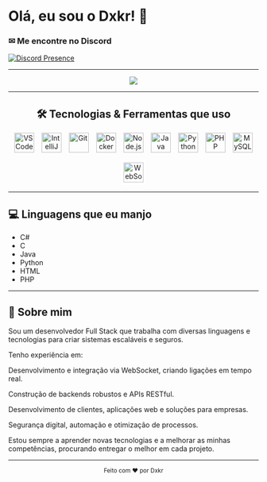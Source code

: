 # Olá, eu sou o Dxkr! 👋

### ✉ Me encontre no Discord  
[![Discord Presence](https://lanyard.cnrad.dev/api/965654123443781702)](https://discord.com/users/965654123443781702)

---

<div align="center">
  <img src="https://readme-typing-svg.herokuapp.com/?color=0c0c0c&size=35&center=true&vCenter=true&width=1000&lines=Welcome+to+my+Profile!;Full+Stack+Developer;CyberSecurity+Specialist;Always+learning+new+things" />
</div>

---

<div align="center">
  <h2>🛠️ Tecnologias & Ferramentas que uso</h2>

  <div style="display: flex; gap: 15px; flex-wrap: wrap; justify-content: center; align-items: center; max-width: 700px; margin: 0 auto;">
    <img alt="VSCode" height="40" src="https://skillicons.dev/icons?i=vscode" />
    <img alt="IntelliJ IDEA" height="40" src="https://skillicons.dev/icons?i=idea" />
    <img alt="Git" height="40" src="https://skillicons.dev/icons?i=git" />
    <img alt="Docker" height="40" src="https://skillicons.dev/icons?i=docker" />
    <img alt="Node.js" height="40" src="https://skillicons.dev/icons?i=nodejs" />
    <img alt="Java" height="40" src="https://skillicons.dev/icons?i=java" />
    <img alt="Python" height="40" src="https://skillicons.dev/icons?i=python" />
    <img alt="PHP" height="40" src="https://skillicons.dev/icons?i=php" />
    <img alt="MySQL" height="40" src="https://skillicons.dev/icons?i=mysql" />
    <img alt="WebSocket" height="40" src="https://cdn.worldvectorlogo.com/logos/websocket.svg" style="background:#fff; padding:5px; border-radius:5px;" />
  </div>
</div>

---

## 💻 Linguagens que eu manjo

- C#  
- C  
- Java  
- Python  
- HTML  
- PHP  

---

## 🚀 Sobre mim

Sou um desenvolvedor Full Stack que trabalha com diversas linguagens e tecnologias para criar sistemas escaláveis e seguros.

Tenho experiência em:

Desenvolvimento e integração via WebSocket, criando ligações em tempo real.

Construção de backends robustos e APIs RESTful.

Desenvolvimento de clientes, aplicações web e soluções para empresas.

Segurança digital, automação e otimização de processos.

Estou sempre a aprender novas tecnologias e a melhorar as minhas competências, procurando entregar o melhor em cada projeto.

---
<div align="center">
  <sub>Feito com ❤️ por Dxkr</sub>
</div>
